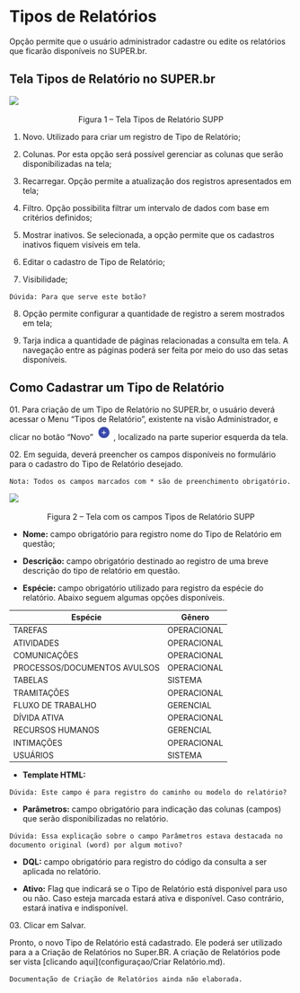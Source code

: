# Tipos de Relatórios


Opção permite que o usuário administrador cadastre ou edite os relatórios que ficarão disponíveis no SUPER.br. 

 

## Tela Tipos de Relatório no SUPER.br 


<img src="../../_static/images/Tipos de Relatórios - Tela Principal.png"/>
 <p style="text-align: center;">Figura 1 – Tela Tipos de Relatório SUPP</p>

1) Novo. Utilizado para criar um registro de Tipo de Relatório; 

2) Colunas. Por esta opção será possível gerenciar as colunas que serão disponibilizadas na tela;

3) Recarregar. Opção permite a atualização dos registros apresentados em tela;  

4) Filtro. Opção possibilita filtrar um intervalo de dados com base em critérios definidos; 

5) Mostrar inativos. Se selecionada, a opção permite que os cadastros inativos fiquem visíveis em tela. 

6) Editar o cadastro de Tipo de Relatório; 

7) Visibilidade;
```
Dúvida: Para que serve este botão?
```

8) Opção permite configurar a quantidade de registro a serem mostrados em tela;

9) Tarja indica a quantidade de páginas relacionadas a consulta em tela. A navegação entre as páginas poderá ser feita por meio do uso das setas disponíveis.

 

## Como Cadastrar um Tipo de Relatório

01\. Para criação de um Tipo de Relatório no SUPER.br, o usuário deverá acessar o Menu “Tipos de Relatório”, existente na visão Administrador, e clicar no botão “Novo” <img src="../../_static/images/Botão de Inclusão (+).png" alt="Botão de Inclusão (+)" style="zoom: 50%;" />, localizado na parte superior esquerda da tela. 
 
02\. Em seguida, deverá preencher os campos disponíveis no formulário para o cadastro do Tipo de Relatório desejado.  

 
```{note}
Nota: Todos os campos marcados com * são de preenchimento obrigatório. 
```

<img src="../../_static/images/Tipos de Relatórios - Tela com a Lista de Campos.png"/>
<p style="text-align: center;">Figura 2 – Tela com os campos Tipos de Relatório SUPP</p> 

* **Nome:** campo obrigatório para registro nome do Tipo de Relatório em questão; 


* **Descrição:** campo obrigatório destinado ao registro de uma breve descrição do tipo de relatório em questão. 
 

* **Espécie:** campo obrigatório utilizado para registro da espécie do relatório. Abaixo seguem algumas opções disponíveis. 

 

|Espécie                      |Gênero      |
|-----------------------------|------------|
|TAREFAS                      |OPERACIONAL |
|ATIVIDADES                   |OPERACIONAL |
|COMUNICAÇÕES                 |OPERACIONAL |
|PROCESSOS/DOCUMENTOS AVULSOS |OPERACIONAL |
|TABELAS                      |SISTEMA     |
|TRAMITAÇÕES                  |OPERACIONAL |
|FLUXO DE TRABALHO            |GERENCIAL   |
|DÍVIDA ATIVA                 |OPERACIONAL |
|RECURSOS HUMANOS             |GERENCIAL   |
|INTIMAÇÕES                   |OPERACIONAL |
|USUÁRIOS                     |SISTEMA     |
 

* **Template HTML:**

```
Dúvida: Este campo é para registro do caminho ou modelo do relatório? 
```

* **Parâmetros:** campo obrigatório para indicação das colunas (campos) que serão disponibilizadas no relatório.    

```
Dúvida: Essa explicação sobre o campo Parâmetros estava destacada no documento original (word) por algum motivo?
```

* **DQL:** campo obrigatório para registro do código da consulta a ser aplicada no relatório. 


* **Ativo:** Flag que indicará se o Tipo de Relatório está disponível para uso ou não. Caso esteja marcada estará ativa e disponível. Caso contrário, estará inativa e indisponível. 

03\. Clicar em Salvar. 

Pronto, o novo Tipo de Relatório está cadastrado.
Ele poderá ser utilizado para a a Criação de Relatórios no Super.BR. A criação de Relatórios pode ser vista [clicando aqui](configuraçao/Criar Relatório.md).

```{warning}
Documentação de Criação de Relatórios ainda não elaborada.
```